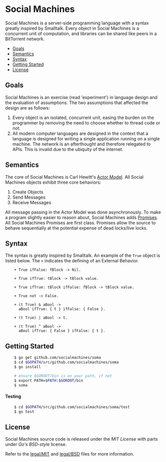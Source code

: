 # Social Machines
Social Machines is a server-side programming language with a syntax greatly inspired by Smalltalk. Every object in Social Machines is a concurrent unit of computation, and libraries can be shared like peers in a BitTorrent network.

 * [Goals](#goals)
 * [Semantics](#semantics)
 * [Syntax](#syntax)
 * [Getting Started](#getting-started)
 * [License](#license)

## Goals
Social Machines is an exercise (read 'experiment') in language design and the evaluation of assumptions. The two assumptions that affected the design are as follows:

1. Every object is an isolated, concurrent unit, easing the burden on the programmer by removing the need to choose whether to thread code or not.
2. All modern computer languages are designed in the context that a language is designed for writing a single application running on a single machine. The network is an afterthought and therefore relegated to APIs. This is invalid due to the ubiquity of the internet.

## Semantics
The core of Social Machines is Carl Hewitt's [Actor Model](https://en.wikipedia.org/wiki/Actor_model). All Social Machines objects exhibit three core behaviors:

1. Create Objects
2. Send Messages
3. Receive Messages

All message passing in the Actor Model was done asynchronously. To make a program slightly easier to reason about, Social Machines adds [Promises](https://en.wikipedia.org/wiki/Futures_and_promises). All Social Machines Promises are first class.  Promises allow the source to behave sequentially at the potential expense of dead locks/live locks.

## Syntax
The syntax is greatly inspired by Smalltalk.  An example of the ```True``` object is listed below. The ```+``` indicates the defining of an External Behavior.
```smalltalk
    + True ifFalse: fBlock -> Nil.

    + True ifTrue: tBlock -> tBlock value.

    + True ifTrue: tBlock ifFalse: fBlock -> tBlock value.

    + True not -> False.

    + (t True) & aBool ->
      aBool ifTrue: { t } ifFalse: { False }.

    + (t True) | aBool -> t.

    + (t True) ^ aBool ->
      aBool ifTrue: { False } ifFalse: { t }.
```
## Getting Started
```bash
    $ go get github.com/socialmachines/soma
    $ cd $GOPATH/src/github.com/socialmachines/soma
    $ go install

    # ensure $GOROOT/bin is on your path, if not
    $ export PATH=$PATH:$GOROOT/bin
    $ soma
```

#### Testing
```bash
    $ cd $GOPATH/src/github.com/socialmachines/soma/test
    $ go test
```

## License
Social Machines source code is released under the *MIT License* with parts under *Go's BSD-style* license.

Refer to the [legal/MIT](https://github.com/socialmachines/socialmachines/tree/master/legal/MIT) and [legal/BSD](https://github.com/socialmachines/socialmachines/blob/master/legal/BSD) files for more information.
